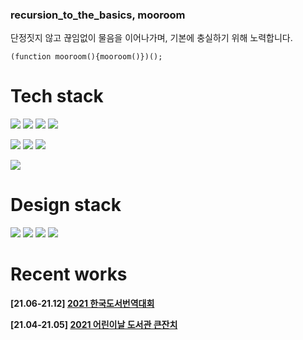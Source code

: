 ### recursion_to_the_basics, mooroom

단정짓지 않고 끊임없이 물음을 이어나가며, 기본에 충실하기 위해 노력합니다.

```
(function mooroom(){mooroom()})();
```



<!--
**mooroom/mooroom** is a ✨ _special_ ✨ repository because its `README.md` (this file) appears on your GitHub profile.

Here are some ideas to get you started:

- 🔭 I’m currently working on ...
- 🌱 I’m currently learning ...
- 👯 I’m looking to collaborate on ...
- 🤔 I’m looking for help with ...
- 💬 Ask me about ...
- 📫 How to reach me: ...
- 😄 Pronouns: ...
- ⚡ Fun fact: ...
-->

<h1>Tech stack</h1>

<p>
  <img src="https://img.shields.io/badge/Javascript-000000?style=for-the-badge&logo=Javascript&logoColor=white" />
  <img src="https://img.shields.io/badge/Typescript-000000?style=for-the-badge&logo=TypeScript&logoColor=white" />
  <img src="https://img.shields.io/badge/Python-000000?style=for-the-badge&logo=Python&logoColor=white"/>
  <img src="https://img.shields.io/badge/C++-000000?style=for-the-badge&logo=C%2B%2B&logoColor=white"/>
</p>
<p>
  <img src="https://img.shields.io/badge/react-000000.svg?style=for-the-badge&logo=react&logoColor=white" />
  <img src="https://img.shields.io/badge/react--native-000000?style=for-the-badge&logo=react&logoColor=white"/>
  <img src="https://img.shields.io/badge/redux-000000?style=for-the-badge&logo=redux&logoColor=white"/>
</p>
<p>
  <img src="https://img.shields.io/badge/firebase-000000.svg?style=for-the-badge&logo=firebase&logoColor=white" />
</p>

<h1>Design stack</h1>

<p>
  <img src="https://img.shields.io/badge/xd-000000.svg?style=for-the-badge&logo=Adobe XD&logoColor=white" />
  <img src="https://img.shields.io/badge/figma-000000.svg?style=for-the-badge&logo=Figma&logoColor=white" />
  <img src="https://img.shields.io/badge/Photoshop-000000?style=for-the-badge&logo=Adobe Photoshop&logoColor=white" />
  <img src="https://img.shields.io/badge/Illustrator-000000.svg?style=for-the-badge&logo=Adobe Illustrator&logoColor=white" />
</p>

<h1>Recent works</h1>

<p>
  <b>[21.06-21.12]  <a href="https://k-booktranscon.kr/">2021 한국도서번역대회</a></b>
</p>
<p>
  <b>[21.04-21.05]  <a href="https://child-lib-con.web.app/">2021 어린이날 도서관 큰잔치</a></b>
</p>
